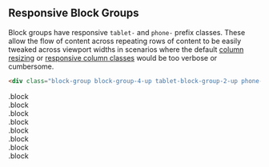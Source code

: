 ## Responsive Block Groups

Block groups have responsive `tablet-` and `phone-` prefix classes. These allow the flow of content across repeating rows of content to be easily tweaked across viewport widths in scenarios where the default [column resizing](#columns) or [responsive column classes](#responsive-columns) would be too verbose or cumbersome.


```html
<div class="block-group block-group-4-up tablet-block-group-2-up phone-block-group-1-up">
```

<!-- Closes out extant column and container divs -->
</div>
</div>

<div class="container grid-example leader-1">
<div class="block-group block-group-4-up tablet-block-group-2-up phone-block-group-1-up">
<div class="block"><span>.block</span></div>
<div class="block"><span>.block</span></div>
<div class="block"><span>.block</span></div>
<div class="block"><span>.block</span></div>
<div class="block"><span>.block</span></div>
<div class="block"><span>.block</span></div>
<div class="block"><span>.block</span></div>
<div class="block"><span>.block</span></div>
</div>
</div>

<!-- Reopens container and column for the continuation of the doc. -->
<div class="container">
	<div class="column-15 pre-7">